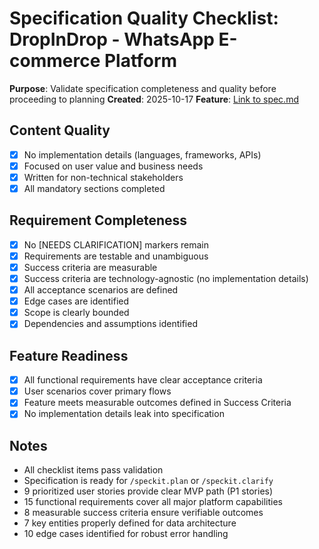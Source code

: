 # Specification Quality Checklist: DropInDrop - WhatsApp E-commerce Platform

**Purpose**: Validate specification completeness and quality before proceeding to planning
**Created**: 2025-10-17
**Feature**: [Link to spec.md](specs/001-whatsapp-drops/spec.md)

## Content Quality

- [x] No implementation details (languages, frameworks, APIs)
- [x] Focused on user value and business needs
- [x] Written for non-technical stakeholders
- [x] All mandatory sections completed

## Requirement Completeness

- [x] No [NEEDS CLARIFICATION] markers remain
- [x] Requirements are testable and unambiguous
- [x] Success criteria are measurable
- [x] Success criteria are technology-agnostic (no implementation details)
- [x] All acceptance scenarios are defined
- [x] Edge cases are identified
- [x] Scope is clearly bounded
- [x] Dependencies and assumptions identified

## Feature Readiness

- [x] All functional requirements have clear acceptance criteria
- [x] User scenarios cover primary flows
- [x] Feature meets measurable outcomes defined in Success Criteria
- [x] No implementation details leak into specification

## Notes

- All checklist items pass validation
- Specification is ready for `/speckit.plan` or `/speckit.clarify`
- 9 prioritized user stories provide clear MVP path (P1 stories)
- 15 functional requirements cover all major platform capabilities
- 8 measurable success criteria ensure verifiable outcomes
- 7 key entities properly defined for data architecture
- 10 edge cases identified for robust error handling
